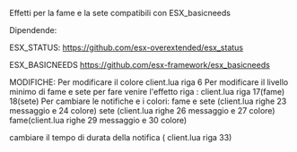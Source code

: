
Effetti per la fame e la sete compatibili con ESX_basicneeds

Dipendende:

ESX_STATUS:
https://github.com/esx-overextended/esx_status

ESX_BASICNEEDS
https://github.com/esx-framework/esx_basicneeds

MODIFICHE:
Per modificare il colore client.lua riga 6
Per modificare il livello minimo di fame e sete per fare venire l'effetto riga : client.lua riga 17(fame) 18(sete)
Per cambiare le notifiche e i colori:
fame e sete (client.lua righe 23 messaggio e 24 colore)
sete (client.lua righe 26 messaggio e 27 colore)
fame(client.lua righe 29 messaggio e 30 colore)

cambiare il tempo di durata della notifica ( client.lua riga 33)
